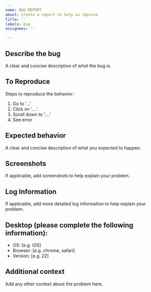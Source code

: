 ```yaml
---
name: BUG REPORT
about: Create a report to help us improve
title: ''
labels: bug
assignees: ''

---
```


## Describe the bug

A clear and concise description of what the bug is.

## To Reproduce

Steps to reproduce the behavior:

1. Go to '...'
2. Click on '....'
3. Scroll down to '....'
4. See error

## Expected behavior

A clear and concise description of what you expected to happen.

## Screenshots

If applicable, add screenshots to help explain your problem.

## Log Information

If applicable, add more detailed log information to help explain your problem.

## Desktop (please complete the following information):

- OS: [e.g. iOS]
- Browser: [e.g. chrome, safari]
- Version: [e.g. 22]

## Additional context

Add any other context about the problem here.
